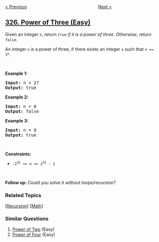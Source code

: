 <!--|This file generated by command(leetcode description); DO NOT EDIT.    |-->
<!--+----------------------------------------------------------------------+-->
<!--|@author    awesee <openset.wang@gmail.com>                           |-->
<!--|@link      https://github.com/awesee                                 |-->
<!--|@home      https://github.com/awesee/leetcode                        |-->
<!--+----------------------------------------------------------------------+-->

[< Previous](../maximum-size-subarray-sum-equals-k "Maximum Size Subarray Sum Equals k")
　　　　　　　　　　　　　　　　
[Next >](../count-of-range-sum "Count of Range Sum")

## [326. Power of Three (Easy)](https://leetcode.com/problems/power-of-three "3 的幂")

<p>Given an integer <code>n</code>, return <em><code>true</code> if it is a power of three. Otherwise, return <code>false</code></em>.</p>

<p>An integer <code>n</code> is a power of three, if there exists an integer <code>x</code> such that <code>n == 3<sup>x</sup></code>.</p>

<p>&nbsp;</p>
<p><strong>Example 1:</strong></p>

<pre>
<strong>Input:</strong> n = 27
<strong>Output:</strong> true
</pre>

<p><strong>Example 2:</strong></p>

<pre>
<strong>Input:</strong> n = 0
<strong>Output:</strong> false
</pre>

<p><strong>Example 3:</strong></p>

<pre>
<strong>Input:</strong> n = 9
<strong>Output:</strong> true
</pre>

<p>&nbsp;</p>
<p><strong>Constraints:</strong></p>

<ul>
	<li><code>-2<sup>31</sup> &lt;= n &lt;= 2<sup>31</sup> - 1</code></li>
</ul>

<p>&nbsp;</p>
<strong>Follow up:</strong> Could you solve it without loops/recursion?

### Related Topics
  [[Recursion](../../tag/recursion/README.md)]
  [[Math](../../tag/math/README.md)]

### Similar Questions
  1. [Power of Two](../power-of-two) (Easy)
  1. [Power of Four](../power-of-four) (Easy)
